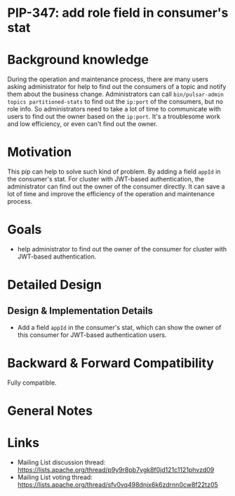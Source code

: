 
# PIP-347: add role field in consumer's stat

# Background knowledge

During the operation and maintenance process, there are many users asking administrator for help to find out the consumers of a topic and notify them about the business change.
Administrators can call `bin/pulsar-admin topics partitioned-stats` to find out the `ip:port` of the consumers, but no role info. So administrators need to take a lot of time to
communicate with users to find out the owner based on the `ip:port`. It's a troublesome work and low efficiency, or even can't find out the owner.

# Motivation

This pip can help to solve such kind of problem. By adding a field `appId` in the consumer's stat.
For cluster with JWT-based authentication, the administrator can find out the owner of the consumer directly.
It can save a lot of time and improve the efficiency of the operation and maintenance process.

# Goals

- help administrator to find out the owner of the consumer for cluster with JWT-based authentication.

# Detailed Design

## Design & Implementation Details
- Add a field `appId` in the consumer's stat, which can show the owner of this consumer for JWT-based authentication users.

# Backward & Forward Compatibility

Fully compatible.

# General Notes

# Links

<!--
Updated afterwards
-->
* Mailing List discussion thread: https://lists.apache.org/thread/p9y9r8pb7ygk8f0jd121c1121phvzd09
* Mailing List voting thread: https://lists.apache.org/thread/sfv0vq498dnjx6k6zdrnn0cw8f22tz05
